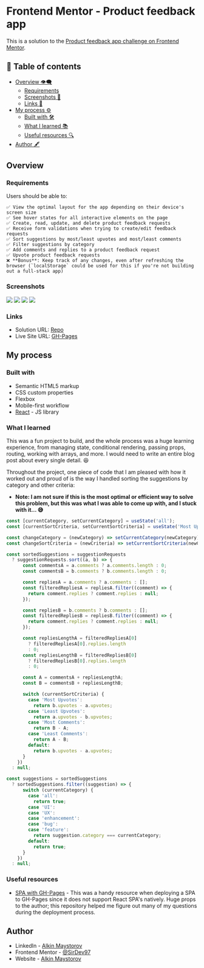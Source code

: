 # Frontend Mentor - Product feedback app

This is a solution to the [Product feedback app challenge on Frontend Mentor](https://www.frontendmentor.io/challenges/product-feedback-app-wbvUYqjR6).

## 📑 Table of contents

- [Overview 👁‍🗨](#overview)
  - [Requirements ](#requirements)
  - [Screenshots 📸](#screenshots)
  - [Links 🔗](#links)
- [My process ⚙](#my-process)
  - [Built with 🛠](#built-with)
  - [What I learned 📚](#what-i-learned)
  - [Useful resources 🔍](#useful-resources)
- [Author 🖋](#author)

## Overview

### Requirements 

Users should be able to:

    ✅ View the optimal layout for the app depending on their device's screen size
    ✅ See hover states for all interactive elements on the page
    ✅ Create, read, update, and delete product feedback requests
    ✅ Receive form validations when trying to create/edit feedback requests
    ✅ Sort suggestions by most/least upvotes and most/least comments
    ✅ Filter suggestions by category
    ✅ Add comments and replies to a product feedback request
    ✅ Upvote product feedback requests
    ❌ **Bonus**: Keep track of any changes, even after refreshing the browser (`localStorage` could be used for this if you're not building out a full-stack app)

### Screenshots

![](https://github.com/SirDev97/product-feedback-app/blob/main/public/assets/solution-images/home-desktop.jpeg?raw=true)
![](https://github.com/SirDev97/product-feedback-app/blob/main/public/assets/solution-images/home-tablet-mobile.png?raw=true)
![](https://github.com/SirDev97/product-feedback-app/blob/main/public/assets/solution-images/create-edit.png?raw=true)
![](https://github.com/SirDev97/product-feedback-app/blob/main/public/assets/solution-images/details-desktop.jpeg?raw=true)

### Links

- Solution URL: [Repo](https://github.com/SirDev97/product-feedback-app)
- Live Site URL: [GH-Pages](https://sirdev97.github.io/product-feedback-app/)

## My process

### Built with

- Semantic HTML5 markup
- CSS custom properties
- Flexbox
- Mobile-first workflow
- [React](https://reactjs.org/) - JS library

### What I learned

This was a fun project to build, and the whole process was a huge learning experience, from managing state, conditional rendering, passing props, routing, working with arrays, and more. I would need to write an entire blog post about every single detail. 😆

Throughout the project, one piece of code that I am pleased with how it worked out and proud of is the way I handled sorting the suggestions by category and other criteria:

- **Note: I am not sure if this is the most optimal or efficient way to solve this problem, but this was what I was able to come up with, and I stuck with it... 😅**

```js
const [currentCategory, setCurrentCategory] = useState('all');
const [currentSortCriteria, setCurrentSortCriteria] = useState('Most Upvotes');

const changeCategory = (newCategory) => setCurrentCategory(newCategory);
const changeSortCriteria = (newCriteria) => setCurrentSortCriteria(newCriteria);

const sortedSuggestions = suggestionRequests
  ? suggestionRequests.sort((a, b) => {
      const commentsA = a.comments ? a.comments.length : 0;
      const commentsB = b.comments ? b.comments.length : 0;

      const repliesA = a.comments ? a.comments : [];
      const filteredRepliesA = repliesA.filter((comment) => {
        return comment.replies ? comment.replies : null;
      });

      const repliesB = b.comments ? b.comments : [];
      const filteredRepliesB = repliesB.filter((comment) => {
        return comment.replies ? comment.replies : null;
      });

      const repliesLengthA = filteredRepliesA[0]
        ? filteredRepliesA[0].replies.length
        : 0;
      const repliesLengthB = filteredRepliesB[0]
        ? filteredRepliesB[0].replies.length
        : 0;

      const A = commentsA + repliesLengthA;
      const B = commentsB + repliesLengthB;

      switch (currentSortCriteria) {
        case 'Most Upvotes':
          return b.upvotes - a.upvotes;
        case 'Least Upvotes':
          return a.upvotes - b.upvotes;
        case 'Most Comments':
          return B - A;
        case 'Least Comments':
          return A - B;
        default:
          return b.upvotes - a.upvotes;
      }
    })
  : null;

const suggestions = sortedSuggestions
  ? sortedSuggestions.filter((suggestion) => {
      switch (currentCategory) {
        case 'all':
          return true;
        case 'UI':
        case 'UX':
        case 'enhancement':
        case 'bug':
        case 'feature':
          return suggestion.category === currentCategory;
        default:
          return true;
      }
    })
  : null;
```

### Useful resources

- [SPA with GH-Pages](https://github.com/rafgraph/spa-github-pages) - This was a handy resource when deploying a SPA to GH-Pages since it does not support React SPA's natively. Huge props to the author; this repository helped me figure out many of my questions during the deployment process.

## Author

- LinkedIn - [Alkin Maystorov](https://www.linkedin.com/in/alkin-maystorov/)
- Frontend Mentor - [@SirDev97](https://www.frontendmentor.io/profile/SirDev97)
- Website - [Alkin Maystorov](https://www.alkinmaystorov.com)
